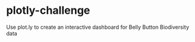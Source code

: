 # plotly-challenge
Use plot.ly to create an interactive dashboard for Belly Button Biodiversity data
